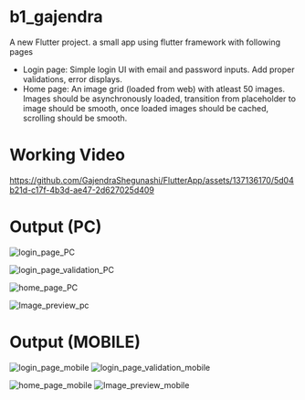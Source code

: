 # b1_gajendra

A new Flutter project.
 a small app using flutter framework with following pages
- Login page: Simple login UI with email and password inputs. Add proper validations, error displays.
- Home page: An image grid (loaded from web) with atleast 50 images. Images should be asynchronously loaded, transition from placeholder to image should be smooth, once loaded images should be cached, scrolling should be smooth.
# Working Video

https://github.com/GajendraShegunashi/FlutterApp/assets/137136170/5d04b21d-c17f-4b3d-ae47-2d627025d409

# Output (PC)
![login_page_PC](https://github.com/GajendraShegunashi/FlutterApp/assets/137136170/f55f6fa2-4017-415d-9e3a-ad556988bef9)

![login_page_validation_PC](https://github.com/GajendraShegunashi/FlutterApp/assets/137136170/c3120145-627e-424e-b508-20caf2d8befe)

![home_page_PC](https://github.com/GajendraShegunashi/FlutterApp/assets/137136170/b1a2f4c3-aae2-480b-a607-6249034789d0)

![Image_preview_pc](https://github.com/GajendraShegunashi/FlutterApp/assets/137136170/1534d54d-0546-452e-8fab-3d215090dfc6)

# Output (MOBILE)
![login_page_mobile](https://github.com/GajendraShegunashi/FlutterApp/assets/137136170/c212384e-8b3b-4a44-9546-02b018e31398)     ![login_page_validation_mobile](https://github.com/GajendraShegunashi/FlutterApp/assets/137136170/7bdbec54-4181-4558-aa68-fcd0ada2254f)

![home_page_mobile](https://github.com/GajendraShegunashi/FlutterApp/assets/137136170/65b82258-abb3-4352-9341-df1f956c2747)    ![Image_preview_mobile](https://github.com/GajendraShegunashi/FlutterApp/assets/137136170/4331b638-fc21-4fb9-8bec-2c0a5bd404f7)





